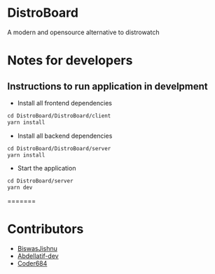 # DistroBoard
A modern and opensource alternative to distrowatch

# Notes for developers

## Instructions to run application in develpment

* Install all frontend dependencies 

```html
cd DistroBoard/DistroBoard/client
yarn install
```

* Install all backend dependencies 

```html
cd DistroBoard/DistroBoard/server
yarn install
```


* Start the application

```html
cd DistroBoard/server
yarn dev
```
=======
# Contributors
- [BiswasJishnu](https://github.com/BiswasJishnu)
- [Abdellatif-dev](https://github.com/abdellatif-dev)
- [Coder684](https://github.com/Coder684)
